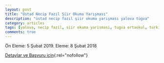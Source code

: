 ```yaml
---
layout: post
title: "Üstad Necip Fazıl Şiir Okuma Yarışması"
description: "üstad necip fazıl şiir okuma yarışması yalova tügva"
category: articles
tags: [yalova, necip fazil, siir okuma yarismasi, tugva ortaokul, turkiye genclik vakfi]
comments: true
---
```


Ön Eleme: 5 Şubat 2019. Eleme: 8 Şubat 2018


[Detaylar ve Başvuru için](https://twitter.com/tugvaciftlikkoy/status/1075769606189379584?utm_source=edebiyatyarismalari.com&utm_medium=affiliate){:rel="nofollow"}